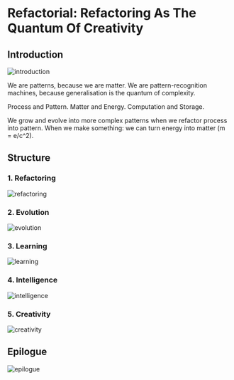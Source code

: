 # Refactorial: Refactoring As The Quantum Of Creativity

## Introduction
![introduction](http://github.com/michaeljoseph/refactorial/raw/master/resources/introduction.jpg)

We are patterns, because we are matter.
We are pattern-recognition machines, because generalisation is the quantum of complexity.

Process and Pattern.
Matter and Energy.
Computation and Storage.

We grow and evolve into more complex patterns when we refactor process into pattern.
When we make something: we can turn energy into matter (m = e/c^2).

## Structure

### 1. Refactoring
![refactoring](http://github.com/michaeljoseph/refactorial/raw/master/resources/refactoring.jpg)
### 2. Evolution
![evolution](http://github.com/michaeljoseph/refactorial/raw/master/resources/evolution.jpg)
### 3. Learning
![learning](http://github.com/michaeljoseph/refactorial/raw/master/resources/learning.jpg)
### 4. Intelligence
![intelligence](http://github.com/michaeljoseph/refactorial/raw/master/resources/intelligence.jpg)
### 5. Creativity
![creativity](http://github.com/michaeljoseph/refactorial/raw/master/resources/creativity.jpg)

## Epilogue
![epilogue](http://github.com/michaeljoseph/refactorial/raw/master/resources/epilogue.jpg)
